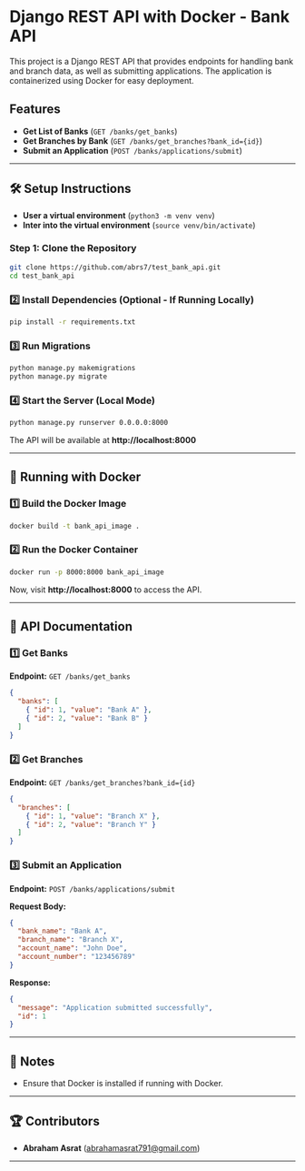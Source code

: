 # Django REST API with Docker - Bank API

This project is a Django REST API that provides endpoints for handling bank and branch data, as well as submitting applications. The application is containerized using Docker for easy deployment.

##  Features

- **Get List of Banks** (`GET /banks/get_banks`)
- **Get Branches by Bank** (`GET /banks/get_branches?bank_id={id}`)
- **Submit an Application** (`POST /banks/applications/submit`)



---

## 🛠️ Setup Instructions
- **User a virtual environment** (`python3 -m venv venv`)
- **Inter into the virtual environment** (`source venv/bin/activate`)

### Step 1: Clone the Repository
```sh
git clone https://github.com/abrs7/test_bank_api.git
cd test_bank_api
```

### 2️⃣ Install Dependencies (Optional - If Running Locally)
```sh
pip install -r requirements.txt
```

### 3️⃣ Run Migrations
```sh
python manage.py makemigrations
python manage.py migrate
```

### 4️⃣ Start the Server (Local Mode)
```sh
python manage.py runserver 0.0.0.0:8000
```

The API will be available at **http://localhost:8000**

---

## 🐳 Running with Docker

### 1️⃣ Build the Docker Image
```sh
docker build -t bank_api_image .
```

### 2️⃣ Run the Docker Container
```sh
docker run -p 8000:8000 bank_api_image
```

Now, visit **http://localhost:8000** to access the API.

---

## 📖 API Documentation

### 1️⃣ Get Banks

**Endpoint:** `GET /banks/get_banks`


```json
{
  "banks": [
    { "id": 1, "value": "Bank A" },
    { "id": 2, "value": "Bank B" }
  ]
}
```

### 2️⃣ Get Branches

**Endpoint:** `GET /banks/get_branches?bank_id={id}`

```json
{
  "branches": [
    { "id": 1, "value": "Branch X" },
    { "id": 2, "value": "Branch Y" }
  ]
}
```

### 3️⃣ Submit an Application

**Endpoint:** `POST /banks/applications/submit`


**Request Body:**
```json
{
  "bank_name": "Bank A",
  "branch_name": "Branch X",
  "account_name": "John Doe",
  "account_number": "123456789"
}
```

**Response:**
```json
{
  "message": "Application submitted successfully",
  "id": 1
}
```

---

## 📌 Notes
- Ensure that Docker is installed if running with Docker.


---

## 🏆 Contributors
- **Abraham Asrat** (abrahamasrat791@gmail.com)

---

